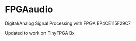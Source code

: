 # FPGAaudio
Digital/Analog Signal Processing with FPGA EP4CE115F29C7

Updated to work on TinyFPGA Bx 
